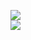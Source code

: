 [![](https://img.shields.io/badge/Made%20With-Github%20Spray-lightgrey.svg?style=for-the-badge&logo=github)](https://github.com/Annihil/github-spray#7689)  
[![](https://i.imgur.com/2DrTn0Z.gif)](https://github.com/Annihil/github-spray)